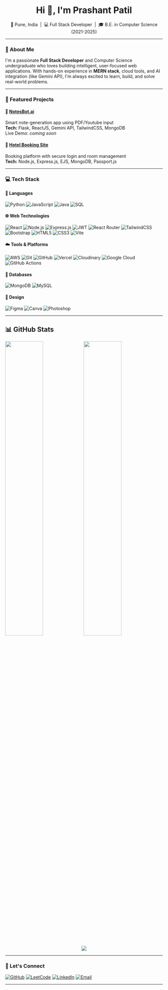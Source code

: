 <h1 align="center">Hi 👋, I'm Prashant Patil</h1>
<p align="center">
  📍 Pune, India &nbsp;|&nbsp;
  💻 Full Stack Developer &nbsp;|&nbsp;
  🎓 B.E. in Computer Science (2021-2025)
</p>

---

### 🚀 About Me

I'm a passionate **Full Stack Developer** and Computer Science undergraduate who loves building intelligent, user-focused web applications. With hands-on experience in **MERN stack**, cloud tools, and AI integration (like Gemini API), I'm always excited to learn, build, and solve real-world problems.

---

### 🌟 Featured Projects

#### 📘 [NotesBot.ai](https://github.com/prashant1177/NotesBot)  
Smart note-generation app using PDF/Youtube input  
**Tech:** Flask, ReactJS, Gemini API, TailwindCSS, MongoDB  
Live Demo: _coming soon_

#### 🏨 [Hotel Booking Site](https://github.com/prashant1177/hotel-booking-site)  
Booking platform with secure login and room management  
**Tech:** Node.js, Express.js, EJS, MongoDB, Passport.js  

---

### 💻 Tech Stack

#### 🚀 Languages  
![Python](https://img.shields.io/badge/Python-3776AB?style=for-the-badge&logo=python&logoColor=white)
![JavaScript](https://img.shields.io/badge/JavaScript-F7DF1E?style=for-the-badge&logo=javascript&logoColor=black)
![Java](https://img.shields.io/badge/Java-ED8B00?style=for-the-badge&logo=java&logoColor=white)
![SQL](https://img.shields.io/badge/SQL-4479A1?style=for-the-badge&logo=postgresql&logoColor=white)

#### 🌐 Web Technologies  
![React](https://img.shields.io/badge/React-20232A?style=for-the-badge&logo=react&logoColor=61DAFB)
![Node.js](https://img.shields.io/badge/Node.js-339933?style=for-the-badge&logo=nodedotjs&logoColor=white)
![Express.js](https://img.shields.io/badge/Express.js-000000?style=for-the-badge&logo=express&logoColor=white)
![JWT](https://img.shields.io/badge/JWT-000000?style=for-the-badge&logo=jsonwebtokens&logoColor=white)
![React Router](https://img.shields.io/badge/React_Router-CA4245?style=for-the-badge&logo=react-router&logoColor=white)
![TailwindCSS](https://img.shields.io/badge/TailwindCSS-38B2AC?style=for-the-badge&logo=tailwind-css&logoColor=white)
![Bootstrap](https://img.shields.io/badge/Bootstrap-7952B3?style=for-the-badge&logo=bootstrap&logoColor=white)
![HTML5](https://img.shields.io/badge/HTML5-E34F26?style=for-the-badge&logo=html5&logoColor=white)
![CSS3](https://img.shields.io/badge/CSS3-1572B6?style=for-the-badge&logo=css3&logoColor=white)
![Vite](https://img.shields.io/badge/Vite-646CFF?style=for-the-badge&logo=vite&logoColor=white)

#### ☁️ Tools & Platforms  
![AWS](https://img.shields.io/badge/AWS-FF9900?style=for-the-badge&logo=amazonaws&logoColor=white)
![Git](https://img.shields.io/badge/Git-F05032?style=for-the-badge&logo=git&logoColor=white)
![GitHub](https://img.shields.io/badge/GitHub-181717?style=for-the-badge&logo=github&logoColor=white)
![Vercel](https://img.shields.io/badge/Vercel-000000?style=for-the-badge&logo=vercel&logoColor=white)
![Cloudinary](https://img.shields.io/badge/Cloudinary-3448C5?style=for-the-badge&logo=cloudinary&logoColor=white)
![Google Cloud](https://img.shields.io/badge/Google_Cloud-4285F4?style=for-the-badge&logo=googlecloud&logoColor=white)
![GitHub Actions](https://img.shields.io/badge/GitHub_Actions-2088FF?style=for-the-badge&logo=githubactions&logoColor=white)

#### 🧠 Databases  
![MongoDB](https://img.shields.io/badge/MongoDB-4EA94B?style=for-the-badge&logo=mongodb&logoColor=white)
![MySQL](https://img.shields.io/badge/MySQL-005C84?style=for-the-badge&logo=mysql&logoColor=white)

#### 🎨 Design  
![Figma](https://img.shields.io/badge/Figma-F24E1E?style=for-the-badge&logo=figma&logoColor=white)
![Canva](https://img.shields.io/badge/Canva-00C4CC?style=for-the-badge&logo=canva&logoColor=white)
![Photoshop](https://img.shields.io/badge/Photoshop-31A8FF?style=for-the-badge&logo=adobephotoshop&logoColor=white)

---

## 📊 GitHub Stats

<!-- GitHub Stats -->
<img src="https://github-readme-stats.vercel.app/api?username=prashant1177&show_icons=true&theme=radical" width="49%" />

<!-- Top Languages -->
<img src="https://github-readme-stats.vercel.app/api/top-langs/?username=prashant1177&layout=compact&theme=radical" width="49%" />

<!-- GitHub Streak -->
<p align="center">
  <img src="https://streak-stats.demolab.com?user=prashant1177&theme=radical&hide_border=false" />
</p>

---

### 🔗 Let's Connect

[![GitHub](https://img.shields.io/badge/GitHub-181717?style=for-the-badge&logo=github)](https://github.com/prashant1177)
[![LeetCode](https://img.shields.io/badge/LeetCode-FFA116?style=for-the-badge&logo=leetcode&logoColor=black)](https://leetcode.com/prashant1177)
[![LinkedIn](https://img.shields.io/badge/LinkedIn-0A66C2?style=for-the-badge&logo=linkedin&logoColor=white)](https://linkedin.com/in/prashant1177)
[![Email](https://img.shields.io/badge/Email-prashantjpatil49@gmail.com-D14836?style=for-the-badge&logo=gmail&logoColor=white)](mailto:prashantjpatil49@gmail.com)

---

